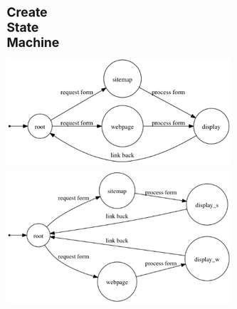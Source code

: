 <!SLIDE lightblue-title>
# Create<br />State<br />Machine

<!SLIDE state-machine>

![state machine](state_machine.png)

<!SLIDE state-machine>

![state machine](state_machine_two.png)
